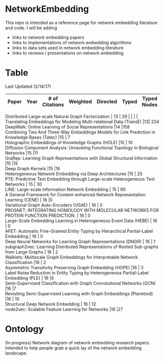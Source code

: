 # NetworkEmbedding
This repo is intended as a reference page for network embedding literature and code. I will be adding 
* links to network embedding papers
* links to implementations of network embedding algorithms 
* links to data sets used in network embedding literature
* links to reviews / presentations on network embedding

# Table
Last Updated (2/14/17)



Paper |	Year |	# of Citations	| Weighted	| Directed	| Typed	| Typed Nodes
--- | --- | --- | --- | ---| ---| ---|

Distributed Large-scale Natural Graph Factorization |	13	| 29	|  |  |  | 			
Translating Embeddings for Modeling Multi-relational Data (TransE)	|13|	234				
DeepWalk: Online Learning of Social Representations	|14	|158				
Combining Two And Three-Way Embeddings Models for Link Prediction in Knowledge Bases (Tatec)	|15 |	7				
Holographic Embeddings of Knowledge Graphs (HOLE)	|15 |	10				
Diffusion Component Analysis: Unraveling Functional Topology in Biological Networks	|15	|11				
GraRep: Learning Graph Representations with Global Structural Information	|15	|15				
Deep Graph Kernels	|15	|16				
Heterogeneous Network Embedding via Deep Architectures	|15 |	25				
PTE: Predictive Text Embedding through Large-scale Heterogeneous Text Networks	| 15	| 30				
LINE: Large-scale Information Network Embedding	| 15 |	90				
A General Framework for Content-enhanced Network Representation Learning (CENE) |	16	 |0				
Variational Graph Auto-Encoders (VGAE)	| 16	| 0				
PROSNET: INTEGRATING HOMOLOGY WITH MOLECULAR NETWORKS FOR PROTEIN FUNCTION PREDICTION. |	16 |	0				
Large-Scale Embedding Learning in Heterogeneous Event Data (HEBE)	| 16 |	0				
AFET: Automatic Fine-Grained Entity Typing by Hierarchical Partial-Label Embedding |	16 |	0				
Deep Neural Networks for Learning Graph Representations (DNGR)	| 16	| 1				
subgraph2vec: Learning Distributed Representations of Rooted Sub-graphs from Large Graphs |	16 |	2				
Walklets: Multiscale Graph Embeddings for Interpretable Network Classification	|16 |	2				
Asymmetric Transitivity Preserving Graph Embedding (HOPE)	|16 |	3				
Label Noise Reduction in Entity Typing by Heterogeneous Partial-Label Embedding (PLE)	| 16	|6				
Semi-Supervised Classification with Graph Convolutional Networks (GCN)	|16	|7				
Revisiting Semi-Supervised Learning with Graph Embeddings (Planetoid)	|16 |	10				
Structural Deep Network Embedding	| 16	| 12				
node2vec: Scalable Feature Learning for Networks	|16	 |27				




# Ontology
(In progress) Network diagram of network embedding research papers. Intended to help people grab a quick lay of the network embedding landscape.
